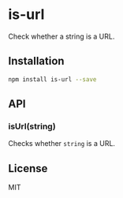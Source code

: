 # is-url

  Check whether a string is a URL.

## Installation


```sh
npm install is-url --save
```

## API

### isUrl(string)

  Checks whether `string` is a URL.

## License

  MIT
